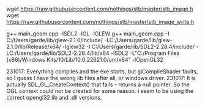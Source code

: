 wget https://raw.githubusercontent.com/nothings/stb/master/stb_image.h
wget https://raw.githubusercontent.com/nothings/stb/master/stb_image_write.h

g++ main_geom.cpp -lSDL2 -lGL -lGLEW
g++ main_geom.cpp -I C:/Users/garde/lib/glew-2.1.0/include/ -LC:/Users/garde/lib/glew-2.1.0/lib/Release/x64/ -lglew32 -I C:/Users/garde/lib/SDL2-2.28.4/include/ -LC:/Users/garde/lib/SDL2-2.28.4/lib/x64 -lSDL2 -L"C:/Program Files (x86)/Windows Kits/10/Lib/10.0.22621.0/um/x64" -lOpenGL32

231017: Everything compiles and the exe starts, but glCompileShader faults, so I guess I have the wrong lib files after all, or windows driver.
231017: It is actually SDL_GL_CreateContext() that fails - returns a null pointer. So the OGL context could not be created for some reason. I seem to be using the correct opengl32.lib and .dll versions.
